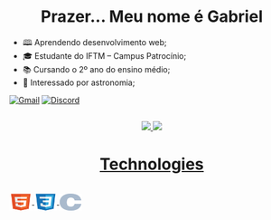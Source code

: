 <h1 style="text-align: center"> Prazer... Meu nome é Gabriel</h1>

- 🕮 Aprendendo desenvolvimento web;
- 🎓 Estudante do IFTM – Campus Patrocínio;
- 📚 Cursando o 2º ano do ensino médio;
- 🔭 Interessado por astronomia;


[![Gmail](https://img.shields.io/badge/Gmail-D14836?style=for-the-badge&logo=gmail&logoColor=white)](https://brunamourabernardi@gmail.com)
[![Discord](https://img.shields.io/badge/Discord-%237289DA.svg?style=for-the-badge&logo=discord&logoColor=white)](https://discord.com/)

##

<div style="text-align: center" align-items>
  <a href="https://github.com/MendesGabrielz">
  <img height="150em" src="https://github-readme-stats.vercel.app/api?username=MendesGabrielz&show_icons=true&theme=radical"/>
  <img height="150em" src="https://github-readme-stats.vercel.app/api/top-langs/?username=MendesGabrielz&layout=compact&langs_count=7&theme=radical"/>
</div>

##
  
  <h1 style="text-align: center">Technologies</h1>
  
<div style="display: inline_block"><br>
  <img align="center" alt="HTML" height="30" width="40" src="https://raw.githubusercontent.com/devicons/devicon/master/icons/html5/html5-original.svg">
  <img align="center" alt="CSS" height="30" width="40" src="https://raw.githubusercontent.com/devicons/devicon/master/icons/css3/css3-original.svg">
  <img align="center" alt="C" height="30" width="40" src="https://raw.githubusercontent.com/devicons/devicon/master/icons/c/c-original.svg">
</div>
